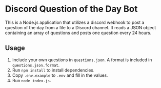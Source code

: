 # Discord Question of the Day Bot

This is a Node.js application that utilizes a discord webhook to post a question of the day from a file to a Discord channel. It reads a JSON object containing an array of questions and posts one question every 24 hours.

## Usage

1. Include your own questions in `questions.json`. A format is included in `questions.json.format`.
2. Run `npm install` to install dependencies.
3. Copy `.env.example` to `.env` and fill in the values.
4. Run `node index.js`.
